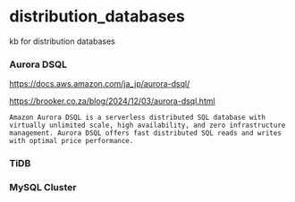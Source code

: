 # distribution_databases
kb for distribution databases


### Aurora DSQL

https://docs.aws.amazon.com/ja_jp/aurora-dsql/

https://brooker.co.za/blog/2024/12/03/aurora-dsql.html

```
Amazon Aurora DSQL is a serverless distributed SQL database with virtually unlimited scale, high availability, and zero infrastructure management. Aurora DSQL offers fast distributed SQL reads and writes with optimal price performance. 
```


### TiDB




### MySQL Cluster
